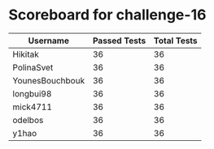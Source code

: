 # Scoreboard for challenge-16
| Username   | Passed Tests | Total Tests |
|------------|--------------|-------------|
| Hikitak | 36 | 36 |
| PolinaSvet | 36 | 36 |
| YounesBouchbouk | 36 | 36 |
| longbui98 | 36 | 36 |
| mick4711 | 36 | 36 |
| odelbos | 36 | 36 |
| y1hao | 36 | 36 |

